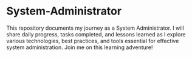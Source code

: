 # System-Administrator
This repository documents my journey as a System Administrator. I will share daily progress, tasks completed, and lessons learned as I explore various technologies, best practices, and tools essential for effective system administration. Join me on this learning adventure!
